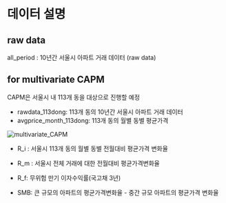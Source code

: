 # 데이터 설명



## raw data

all_period : 10년간 서울시 아파트 거래 데이터 (raw data)





## for multivariate CAPM



CAPM은 서울시 내 113개 동을 대상으로 진행할 예정

- rawdata_113dong: 113개 동의 10년간 서울시 아파트 거래 데이터
- avgprice_month_113dong: 113개 동의 월별 동별 평균가격

![multivariate_CAPM](https://user-images.githubusercontent.com/109649288/204982507-a300c0d9-0920-4f70-9924-95f724600529.PNG)

- R_i : 서울시 113개 동의 월별 동별 전월대비 평균가격 변화율

- R_m : 서울시 전체 거래에 대한 전월대비 평균가격변화율

- R_f: 무위험 만기 이자수익률(국고채 3년)

- SMB: 큰 규모의 아파트의 평균가격변화율 - 중간 규모 아파트의 평균가격 변화율
